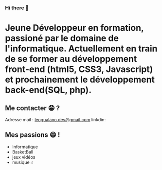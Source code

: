 ### Hi there 👋


# Jeune Développeur en formation, passioné par le domaine de l'informatique. Actuellement en train de se former au développement front-end (html5, CSS3, Javascript) et prochainement le développement back-end(SQL, php).


## Me contacter 😁 ?
Adresse mail : leogualano.dev@gmail.com
linkdin: 


## Mes passions 😁 !
- Informatique 
- BasketBall 
- jeux vidéos 
- musique 🎶

<!--
**leogualanodev/leogualanodev** is a ✨ _special_ ✨ repository because its `README.md` (this file) appears on your GitHub profile.

Here are some ideas to get you started:

- 🔭 I’m currently working on ...
- 🌱 I’m currently learning ...
- 👯 I’m looking to collaborate on ...
- 🤔 I’m looking for help with ...
- 💬 Ask me about ...
- 📫 How to reach me: ...
- 😄 Pronouns: ...
- ⚡ Fun fact: ...
-->
